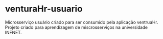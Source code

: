 # venturaHr-usuario
Microsserviço usuário criado para ser consumido pela aplicação ventruaHr. Projeto criado para aprendizagem de miscrosserviços na universidade INFNET.
